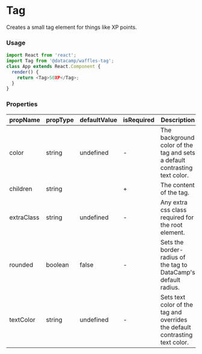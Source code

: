 # Tag

Creates a small tag element for things like XP points.

### Usage

```js
import React from 'react';
import Tag from '@datacamp/waffles-tag';
class App extends React.Component {
  render() {
    return <Tag>50XP</Tag>;
  }
}
```

### Properties

| propName   | propType | defaultValue | isRequired | Description                                                                  |
| ---------- | -------- | ------------ | ---------- | ---------------------------------------------------------------------------- |
| color      | string   | undefined    | -          | The background color of the tag and sets a default contrasting text color.   |
| children   | string   |              | +          | The content of the tag.                                                      |
| extraClass | string   | undefined    | -          | Any extra css class required for the root element.                           |
| rounded    | boolean  | false        | -          | Sets the border-radius of the tag to DataCamp's default radius.              |
| textColor  | string   | undefined    | -          | Sets text color of the tag and overrides the default contrasting text color. |
